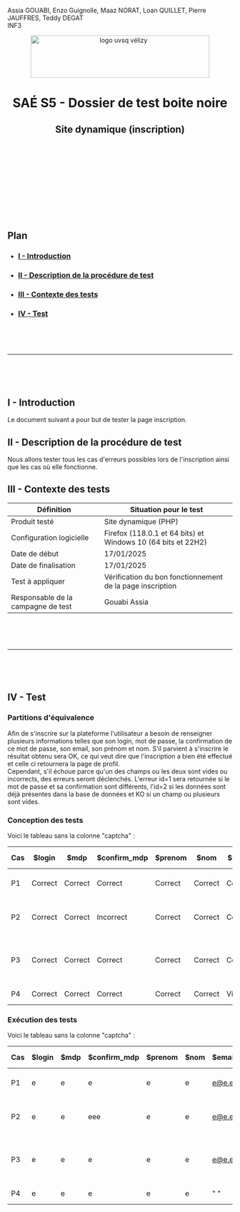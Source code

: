Assia GOUABI, Enzo Guignolle, Maaz NORAT, Loan QUILLET, Pierre JAUFFRES, Teddy DEGAT<br>
INF3

<div align="center">
<img height="95" width="400" src="../img/IUT_Velizy_Villacoublay_logo_2020_ecran.png" title="logo uvsq vélizy"/>

# SAÉ S5 - Dossier de test boite noire 
## Site dynamique (inscription)

<br><br>

</div>

<br><br><br><br><br><br><br>

## Plan
- ### [I - Introduction](#I)
- ### [II - Description de la procédure de test](#II)
- ### [III - Contexte des tests](#III)
- ### [IV - Test](#IV)


<br><br><br>

----------

<br><br><br>

## <a name="I"></a>I - Introduction

Le document suivant a pour but de tester la page inscription.
<br>

## <a name="II"></a>II - Description de la procédure de test

Nous allons tester tous les cas d'erreurs possibles lors de l'inscription ainsi que les cas où elle fonctionne. 
<br>

## <a name="III"></a>III - Contexte des tests

| Définition                         | Situation pour le test                                                   |
|------------------------------------|--------------------------------------------------------------------------|
| Produit testé                      | Site dynamique (PHP)                                                     |
| Configuration logicielle           | Firefox (118.0.1 et 64 bits) et<br/>Windows 10 (64 bits et 22H2)         |
| Date de début                      | 17/01/2025                                                               |
| Date de finalisation               |   17/01/2025                                                             |
| Test à appliquer                   | Vérification du bon fonctionnement de la page inscription                  |
| Responsable de la campagne de test | Gouabi Assia                       |


<br><br><br>

----------

<br><br><br>

## <a name="IV"></a>IV - Test

### Partitions d'équivalence 

Afin de s'inscrire sur la plateforme l'utilisateur a besoin de renseigner plusieurs informations telles que son login, mot de passe, la confirmation de ce mot de passe, son email, son prénom et nom. S'il parvient à s'inscrire le résultat obtenu sera OK, ce qui veut dire que l'inscription a bien été effectué et celle ci retournera la page de profil. 
<br>
Cependant, s'il échoue parce qu'un des champs ou les deux sont vides ou incorrects, des erreurs seront déclenchés. L'erreur id=1 sera retournée si le mot de passe et sa confirmation sont différents, l'id=2 si les données sont déjà présentes dans la base de données et KO si un champ ou plusieurs sont vides. 

### Conception des tests

Voici le tableau sans la colonne "captcha" :

| Cas | $login       | $mdp         | $confirm_mdp        | $prenom   | $nom      | $email       | Résultat attendu | Résultat obtenu | Commentaires                                                                                                                          |
|-----|--------------|--------------|---------------------|-----------|-----------|--------------|------------------|-----------------|---------------------------------------------------------------------------------------------------------------------------------------|
| P1  | Correct      | Correct      | Correct             | Correct   | Correct   | Correct      | OK               | OK              | Toutes les données sont correctes                                                                                                               |
| P2  | Correct | Correct     | Incorrect             | Correct   | Correct   | Correct     | id=1              | id=1              | Le mot de passe et sa confirmation sont différents                                                                                                        |
| P3  | Correct | Correct     | Correct             | Correct   | Correct   | Correct     | id=2               | id=2              | Les données sont déjà présentes dans la base de données                                                                                     |
| P4  | Correct         | Correct     | Correct            | Correct   | Correct   | Vide     | KO               | KO              | Le champ email est vide                                                                                                                  |

### Exécution des tests 

Voici le tableau sans la colonne "captcha" :

| Cas | $login       | $mdp         | $confirm_mdp        | $prenom   | $nom      | $email       | Résultat attendu | Résultat obtenu | Commentaires                                                                                                                          |
|-----|--------------|--------------|---------------------|-----------|-----------|--------------|------------------|-----------------|---------------------------------------------------------------------------------------------------------------------------------------|
| P1  | e      | e      | e             | e   | e   | e@e.e      | OK               | OK              | Toutes les données sont correctes                                                                                                               |
| P2  | e | e     | eee             | e   | e   | e@e.e     | id=1              | id=1              | Le mot de passe et sa confirmation sont différents                                                                                                        |
| P3  | e | e     | e             | e   | e   | e@e.e     | id=2               | id=2              | Les données sont déjà présentes dans la base de données                                                                                     |
| P4  | e         | e     | e            | e   | e   | " "     | KO               | KO              | Le champ email est vide                                                                                                                  |